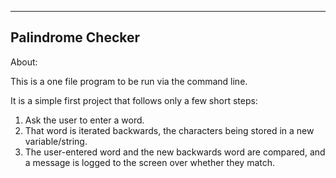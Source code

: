 ------------------
Palindrome Checker
------------------

About:

This is a one file program to be run via the command line.

It is a simple first project that follows only a few short steps:
1) Ask the user to enter a word.
2) That word is iterated backwards, the characters being stored in
   a new variable/string.
3) The user-entered word and the new backwards word are compared,
   and a message is logged to the screen over whether they match.
